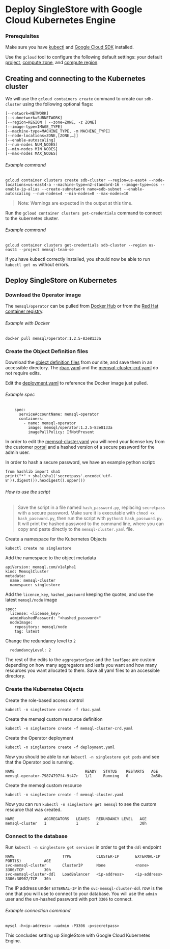 # Deploy SingleStore with Google Cloud Kubernetes Engine

### Prerequisites 

Make sure you have [kubectl](https://kubernetes.io/docs/tasks/tools/) and [Google Cloud SDK](https://cloud.google.com/sdk/docs/install) installed.

Use the `gcloud` tool to configure the following default settings: your default [project](https://cloud.google.com/resource-manager/docs/creating-managing-projects?visit_id=637775161629210129-1131801549&rd=1#identifying_projects), [compute zone](https://cloud.google.com/compute/docs/regions-zones#available), and [compute region](https://cloud.google.com/compute/docs/regions-zones#available).

## Creating and connecting to the Kubernetes cluster

We will use the `gcloud containers create` command to create our `sdb-cluster` using the following optional flags:

    [--network=NETWORK]
    [--subnetwork=SUBNETWORK]
    [--region=REGION | --zone=ZONE, -z ZONE] 
    [--image-type=IMAGE_TYPE] 
    [--machine-type=MACHINE_TYPE, -m MACHINE_TYPE] 
    [--node-locations=ZONE,[ZONE,…]] 
    [--enable-autoscaling]
    [--num-nodes NUM_NODES]
    [--min-nodes MIN_NODES]
    [--max-nodes MAX_NODES]

###### Example command
```
gcloud container clusters create sdb-cluster --region=us-east4 --node-locations=us-east4-a --machine-type=n2-standard-16 --image-type=cos --enable-ip-alias --create-subnetwork name=sdb-subnet --enable-autoscaling --num-nodes=4 --min-nodes=0 --max-nodes=10
```
> Note: Warnings are expected in the output at this time.

Run the `gcloud container clusters get-credentials` command to connect to the kubernetes cluster.

###### Example command
```
gcloud container clusters get-credentials sdb-cluster --region us-east4 --project memsql-team-se
```
If you have kubectl correctly installed, you should now be able to run `kubectl get ns` without errors.

## Deploy SingleStore on Kubernetes

### Download the Operator image

The `memsql/operator` can be pulled from [Docker Hub](https://hub.docker.com/r/memsql/operator/tags) or from the [Red Hat container registry](https://docs.singlestore.com/db/v7.6/en/deploy/kubernetes/download-the-memsql-operator.html).

###### Example with Docker
```
docker pull memsql/operator:1.2.5-83e8133a
```

### Create the Object Definition files

Download the [object definition files](https://docs.singlestore.com/db/v7.6/en/deploy/kubernetes/create-the-object-definition-files.html) from our site, and save them in an accessible directory. The [rbac.yaml](https://docs.singlestore.com/db/v7.6/en/deploy/kubernetes/create-the-object-definition-files/rbac-yaml.html) and the [memsql-cluster-crd.yaml](https://docs.singlestore.com/db/v7.6/en/deploy/kubernetes/create-the-object-definition-files/memsql-cluster-crd-yaml.html) do not require edits.

Edit the [deployment.yaml](https://docs.singlestore.com/db/v7.6/en/deploy/kubernetes/create-the-object-definition-files/deployment-yaml.html) to reference the Docker image just pulled.

###### Example spec
```
    spec:
      serviceAccountName: memsql-operator
      containers:
        - name: memsql-operator
          image: memsql/operator:1.2.5-83e8133a
          imagePullPolicy: IfNotPresent
```

In order to edit the [memsql-cluster.yaml](https://docs.singlestore.com/db/v7.6/en/deploy/kubernetes/create-the-object-definition-files/memsql-cluster-yaml.html) you will need your license key from the customer [portal](https://auth.singlestore.com/auth/realms/memsql/protocol/openid-connect/auth?client_id=customer-portal-login&redirect_uri=https%3A%2F%2Fportal.singlestore.com%2F&state=0e422fe0-0db1-45d3-a27d-e9b27c64cd82&response_mode=fragment&response_type=code&scope=openid&nonce=4022881b-27c3-406a-b0e0-ba83cd5d9985) and a hashed version of a secure password for the admin user. 

In order to hash a secure password, we have an example python script:
```
from hashlib import sha1
print("*" + sha1(sha1('secretpass'.encode('utf-8')).digest()).hexdigest().upper())
```
###### How to use the script
> Save the script in a file named `hash_password.py`, replacing `secretpass` with a secure password. Make sure it is executable with `chmod +x hash_password.py`, then run the script with `python3 hash_password.py`. It will print the hashed password to the command line, where you can copy and paste directly to the `memsql-cluster.yaml` file.

Create a namespace for the Kubernetes Objects
```
kubectl create ns singlestore
```
Add the namespace to the object metadata
```
apiVersion: memsql.com/v1alpha1
kind: MemsqlCluster
metadata:
  name: memsql-cluster
  namespace: singlestore
```
Add the `licence_key`, `hashed_password` keeping the quotes, and use the latest `memsql/node` image
```
spec:
  license: <license_key>
  adminHashedPassword: "<hashed_password>"
  nodeImage:
    repository: memsql/node
    tag: latest
```
Change the redundancy level to `2`
```
  redundancyLevel: 2
```
The rest of the edits to the `aggregatorSpec` and the `leafSpec` are custom depending on how many aggregators and leafs you want and how many resources you want allocated to them. Save all yaml files to an accessible directory.

### Create the Kubernetes Objects

Create the role-based access control
```
kubectl -n singlestore create -f rbac.yaml
```
Create the memsql custom resource definition
```
kubectl -n singlestore create -f memsql-cluster-crd.yaml
```
Create the Operator deployment
```
kubectl -n singlestore create -f deployment.yaml
```
Now you should be able to run `kubectl -n singlestore get pods` and see that the Operator pod is running.
```
NAME                               READY   STATUS    RESTARTS   AGE
memsql-operator-79874797f4-9t47r   1/1     Running   0          2m50s
```
Create the memsql custom resource
```
kubectl -n singlestore create -f memsql-cluster.yaml
```
Now you can run `kubectl -n singlestore get memsql` to see the custom resource that was created.
```
NAME             AGGREGATORS   LEAVES   REDUNDANCY LEVEL   AGE
memsql-cluster   1             1        2                  30h
```
### Connect to the database

Run `kubectl -n singlestore get services` in order to get the `ddl` endpoint
```
NAME                     TYPE           CLUSTER-IP       EXTERNAL-IP     PORT(S)          AGE
svc-memsql-cluster       ClusterIP      None             <none>          3306/TCP         30h
svc-memsql-cluster-ddl   LoadBalancer   <ip-address>     <ip-address>    3306:30907/TCP   30h
```
The IP address under `EXTERNAL-IP` in the `svc-memsql-cluster-ddl` row is the one that you will use to connect to your database. You will use the `admin` user and the un-hashed password with port `3306` to connect. 

###### Example connection command
```
mysql -h<ip-address> -uadmin -P3306 -p<secretpass>
```
This concludes setting up SingleStore with Google Cloud Kubernetes Engine.
